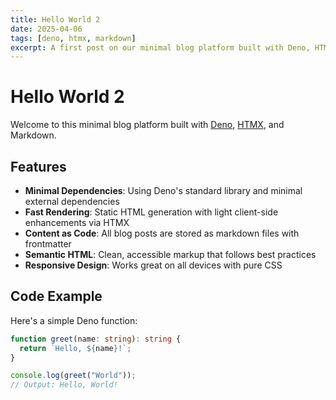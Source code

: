 ```yaml
---
title: Hello World 2
date: 2025-04-06
tags: [deno, htmx, markdown]
excerpt: A first post on our minimal blog platform built with Deno, HTMX, and Markdown.
---
```


# Hello World 2

Welcome to this minimal blog platform built with [Deno](https://deno.land/),
[HTMX](https://htmx.org/), and Markdown.

## Features

- **Minimal Dependencies**: Using Deno's standard library and minimal external
  dependencies
- **Fast Rendering**: Static HTML generation with light client-side enhancements
  via HTMX
- **Content as Code**: All blog posts are stored as markdown files with
  frontmatter
- **Semantic HTML**: Clean, accessible markup that follows best practices
- **Responsive Design**: Works great on all devices with pure CSS

## Code Example

Here's a simple Deno function:

```typescript
function greet(name: string): string {
  return `Hello, ${name}!`;
}

console.log(greet("World"));
// Output: Hello, World!
```
